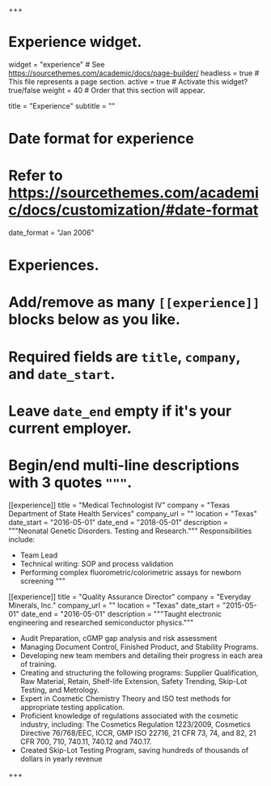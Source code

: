 +++
# Experience widget.
widget = "experience"  # See https://sourcethemes.com/academic/docs/page-builder/
headless = true  # This file represents a page section.
active = true  # Activate this widget? true/false
weight = 40  # Order that this section will appear.

title = "Experience"
subtitle = ""

# Date format for experience
#   Refer to https://sourcethemes.com/academic/docs/customization/#date-format
date_format = "Jan 2006"

# Experiences.
#   Add/remove as many `[[experience]]` blocks below as you like.
#   Required fields are `title`, `company`, and `date_start`.
#   Leave `date_end` empty if it's your current employer.
#   Begin/end multi-line descriptions with 3 quotes `"""`.
[[experience]]
  title = "Medical Technologist IV"
  company = "Texas Department of State Health Services"
  company_url = ""
  location = "Texas"
  date_start = "2016-05-01"
  date_end = "2018-05-01"
  description = """Neonatal Genetic Disorders.  Testing and Research."""
  Responsibilities include:
  
  * Team Lead
  * Technical writing: SOP and process validation
  * Performing complex fluorometric/colorimetric assays for newborn screening
  """

[[experience]]
  title = "Quality Assurance Director"
  company = "Everyday Minerals, Inc."
  company_url = ""
  location = "Texas"
  date_start = "2015-05-01"
  date_end = "2016-05-01"
  description = """Taught electronic engineering and researched semiconductor physics."""
  
  * Audit Preparation, cGMP gap analysis and risk assessment
  * Managing Document Control, Finished Product, and Stability Programs.
  * Developing new team members and detailing their progress in each area of training.  
  * Creating and structuring the following programs:  Supplier Qualification, Raw Material, Retain, Shelf-life Extension, Safety Trending, Skip-Lot Testing, and Metrology.
  * Expert in Cosmetic Chemistry Theory and ISO test methods for appropriate testing application.
  * Proficient knowledge of regulations associated with the cosmetic industry, including: The Cosmetics Regulation 1223/2009, Cosmetics Directive 76/768/EEC, ICCR, GMP ISO 22716, 21 CFR 73, 74, and 82, 21 CFR 700, 710, 740.11, 740.12 and 740.17.
  * Created Skip-Lot Testing Program, saving hundreds of thousands of dollars in yearly revenue

+++
